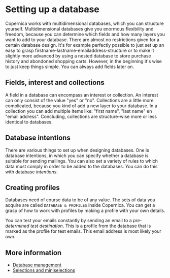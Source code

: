 # Setting up a database

Copernica works with multidimensional databases, which you can
structure yourself. Multidimensional databases give you enormous 
flexibility and freedom, because you can determine which fields
and how many layers you want to add to your database. There are 
almost no restrictions given for a certain database design. 
It's for example perfectly possible to just set up an easy to 
grasp firstname-lastname-emailaddress-structure or to make it
slightly more advanced by using a nested database to store 
purchase history and abondoned shopping carts. However, in the
beginning it's wise to just keep things simple. You can always
add fields later on. 


## Fields, interest and collections

A field in a database can encompass an interest or collection.
An interest can only consist of the value "yes" or "no".
Collections are a little more complicated, because you kind of
add a new layer to your database. In a collection you can add 
multiple items like: "first name", "last name" en "email address".
Concluding, collections are structure-wise more or less 
identical to databases. 


## Database intentions

There are various things to set up when designing databases. 
One is database intentions, in which you can specify whether 
a database is suitable for sending mailings. You can also set 
a variety of rules to which data must comply in order to be 
added to the databases. You can do this with database 
*intentions*. 


## Creating profiles

Databases need of course data to be of any value. The sets of 
data you acquire are called `DATABASE & PROFILES` inside 
Copernica. You can get a grasp of how to work with profiles
by making a profile with your own details. 

You can test your emails constantly by sending an email to a
*pre-determined test destination*. This is a profile from the
database that is marked as the profile for test emails.
This email address is most likely your own.
 

## More information

* [Database management](./database-introduction)
* [Selections and miniselections](./selections-introduction)
